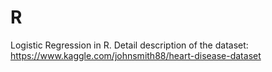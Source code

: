 # R
Logistic Regression in R.
Detail description of the dataset: https://www.kaggle.com/johnsmith88/heart-disease-dataset
